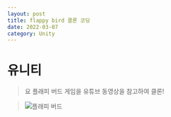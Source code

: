```yaml
---
layout: post
title: flappy bird 클론 코딩
date: 2022-03-07
category: Unity
---
```

# 유니티
  
> 요 플래피 버드 게임을 유튜브 동영상을 참고하여 클론!


> ![플래피 버드](https://ifh.cc/g/wIkgbx.png)
